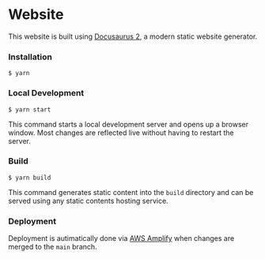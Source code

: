 # Website

This website is built using [Docusaurus 2](https://docusaurus.io/), a modern static website generator.

### Installation

```
$ yarn
```

### Local Development

```
$ yarn start
```

This command starts a local development server and opens up a browser window. Most changes are reflected live without having to restart the server.

### Build

```
$ yarn build
```

This command generates static content into the `build` directory and can be served using any static contents hosting service.

### Deployment

Deployment is autimatically done via [AWS Amplify](https://us-east-2.console.aws.amazon.com/amplify/home?region=us-east-2#/) when changes are merged to the `main` branch.

